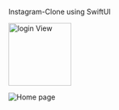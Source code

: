 Instagram-Clone using SwiftUI

<img width="124" alt="login View" src="https://github.com/user-attachments/assets/c1b0cf15-45f6-48da-aea6-ded8118c5b75">

![Home page](https://github.com/user-attachments/assets/4d5e9ef4-6d08-4adc-929b-8f20e9f84525)
